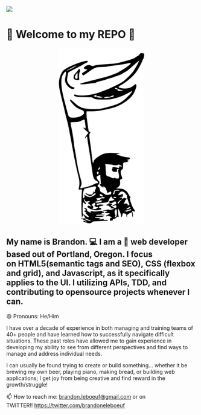 ![](https://komarev.com/ghpvc/?username=brandonleboeuf)

# 👋  Welcome to my REPO 👋
<div align="center">
  <img  width="227" height="467" src="https://raw.githubusercontent.com/brandonleboeuf/brandonleboeuf/master/puppet.svg" alt="Drawing of a puppet">
</div>


## My name is Brandon. 💻 I am a 🧛 web developer based out of Portland, Oregon. I focus on HTML5(semantic tags and SEO), CSS (flexbox and grid), and Javascript, as it specifically applies to the UI. I utilizing APIs, TDD, and contributing to opensource projects whenever I can.

😄 Pronouns: He/Him

I have over a decade of experience in both managing and training teams of 40+ people and have learned how to successfully navigate difficult situations. These past roles have allowed me to gain experience in developing my ability to see from different perspectives and find ways to manage and address individual needs.

I can usually be found trying to create or build something... whether it be brewing my own beer, playing piano, making bread, or building web applications; I get joy from being creative and find reward in the growth/struggle!

📫 How to reach me: brandon.leboeuf@gmail.com or on TWITTER!! https://twitter.com/brandoneleboeuf
